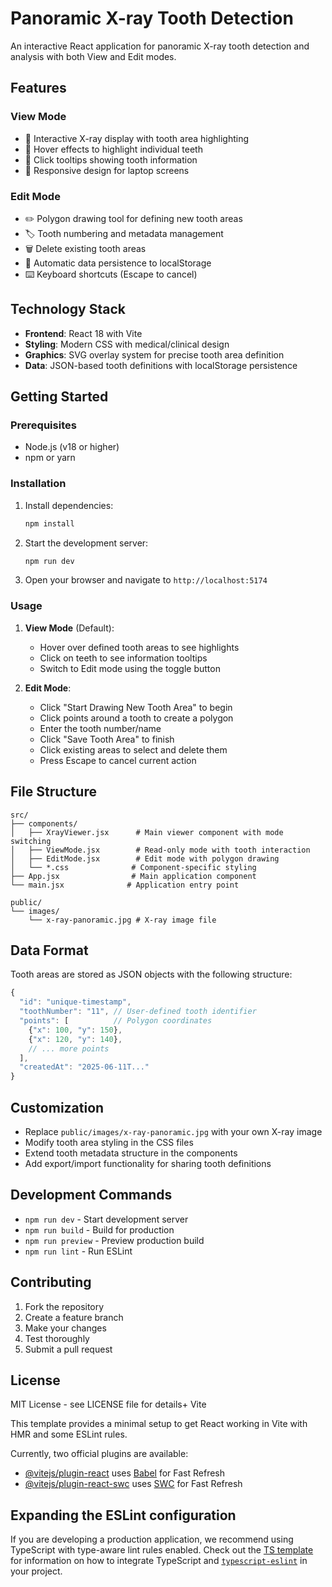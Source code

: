 # Panoramic X-ray Tooth Detection

An interactive React application for panoramic X-ray tooth detection and analysis with both View and Edit modes.

## Features

### View Mode
- 🦷 Interactive X-ray display with tooth area highlighting
- 🎯 Hover effects to highlight individual teeth
- 💬 Click tooltips showing tooth information
- 📱 Responsive design for laptop screens

### Edit Mode
- ✏️ Polygon drawing tool for defining new tooth areas
- 🏷️ Tooth numbering and metadata management
- 🗑️ Delete existing tooth areas
- 💾 Automatic data persistence to localStorage
- ⌨️ Keyboard shortcuts (Escape to cancel)

## Technology Stack

- **Frontend**: React 18 with Vite
- **Styling**: Modern CSS with medical/clinical design
- **Graphics**: SVG overlay system for precise tooth area definition
- **Data**: JSON-based tooth definitions with localStorage persistence

## Getting Started

### Prerequisites
- Node.js (v18 or higher)
- npm or yarn

### Installation

1. Install dependencies:
   ```bash
   npm install
   ```

2. Start the development server:
   ```bash
   npm run dev
   ```

3. Open your browser and navigate to `http://localhost:5174`

### Usage

1. **View Mode** (Default):
   - Hover over defined tooth areas to see highlights
   - Click on teeth to see information tooltips
   - Switch to Edit mode using the toggle button

2. **Edit Mode**:
   - Click "Start Drawing New Tooth Area" to begin
   - Click points around a tooth to create a polygon
   - Enter the tooth number/name
   - Click "Save Tooth Area" to finish
   - Click existing areas to select and delete them
   - Press Escape to cancel current action

## File Structure

```
src/
├── components/
│   ├── XrayViewer.jsx      # Main viewer component with mode switching
│   ├── ViewMode.jsx        # Read-only mode with tooth interaction
│   ├── EditMode.jsx        # Edit mode with polygon drawing
│   └── *.css              # Component-specific styling
├── App.jsx                # Main application component
└── main.jsx              # Application entry point

public/
└── images/
    └── x-ray-panoramic.jpg # X-ray image file
```

## Data Format

Tooth areas are stored as JSON objects with the following structure:

```javascript
{
  "id": "unique-timestamp",
  "toothNumber": "11", // User-defined tooth identifier
  "points": [          // Polygon coordinates
    {"x": 100, "y": 150},
    {"x": 120, "y": 140},
    // ... more points
  ],
  "createdAt": "2025-06-11T..."
}
```

## Customization

- Replace `public/images/x-ray-panoramic.jpg` with your own X-ray image
- Modify tooth area styling in the CSS files
- Extend tooth metadata structure in the components
- Add export/import functionality for sharing tooth definitions

## Development Commands

- `npm run dev` - Start development server
- `npm run build` - Build for production
- `npm run preview` - Preview production build
- `npm run lint` - Run ESLint

## Contributing

1. Fork the repository
2. Create a feature branch
3. Make your changes
4. Test thoroughly
5. Submit a pull request

## License

MIT License - see LICENSE file for details+ Vite

This template provides a minimal setup to get React working in Vite with HMR and some ESLint rules.

Currently, two official plugins are available:

- [@vitejs/plugin-react](https://github.com/vitejs/vite-plugin-react/blob/main/packages/plugin-react) uses [Babel](https://babeljs.io/) for Fast Refresh
- [@vitejs/plugin-react-swc](https://github.com/vitejs/vite-plugin-react/blob/main/packages/plugin-react-swc) uses [SWC](https://swc.rs/) for Fast Refresh

## Expanding the ESLint configuration

If you are developing a production application, we recommend using TypeScript with type-aware lint rules enabled. Check out the [TS template](https://github.com/vitejs/vite/tree/main/packages/create-vite/template-react-ts) for information on how to integrate TypeScript and [`typescript-eslint`](https://typescript-eslint.io) in your project.
